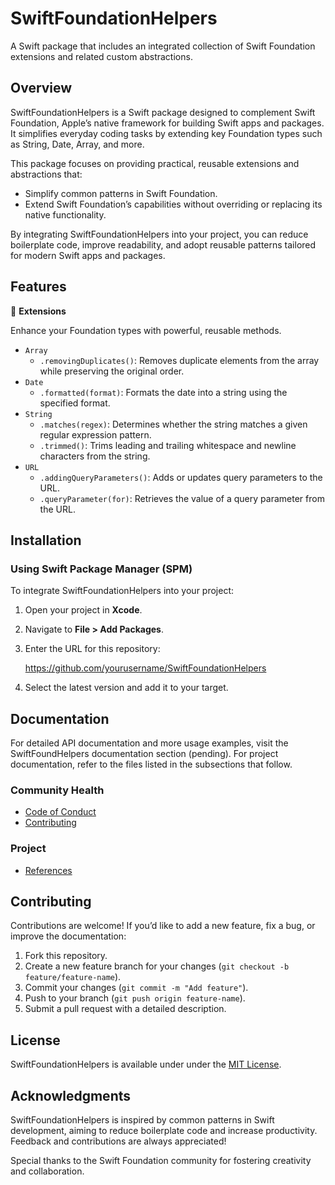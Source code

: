 # SwiftFoundationHelpers

A Swift package that includes an integrated collection of Swift Foundation extensions and related
custom abstractions.

## Overview

SwiftFoundationHelpers is a Swift package designed to complement Swift Foundation, Apple’s native
framework for building Swift apps and packages.  It simplifies everyday coding tasks by extending
key Foundation types such as String, Date, Array, and more.

This package focuses on providing practical, reusable extensions and abstractions that:

* Simplify common patterns in Swift Foundation.
* Extend Swift Foundation’s capabilities without overriding or replacing its native functionality.

By integrating SwiftFoundationHelpers into your project, you can reduce boilerplate code, improve
readability, and adopt reusable patterns tailored for modern Swift apps and packages.

## Features

🔧 **Extensions**

Enhance your Foundation types with powerful, reusable methods.

* `Array`
  * `.removingDuplicates()`: Removes duplicate elements from the array while preserving the
     original order.
* `Date`
  * `.formatted(format)`: Formats the date into a string using the specified format.
* `String`
  * `.matches(regex)`: Determines whether the string matches a given regular expression pattern.
  * `.trimmed()`: Trims leading and trailing whitespace and newline characters from the string.
* `URL`
  * `.addingQueryParameters()`: Adds or updates query parameters to the URL.
  * `.queryParameter(for)`: Retrieves the value of a query parameter from the URL.

## Installation

### Using Swift Package Manager (SPM)

To integrate SwiftFoundationHelpers into your project:

1. Open your project in **Xcode**.
2. Navigate to **File > Add Packages**.
3. Enter the URL for this repository:

   <https://github.com/yourusername/SwiftFoundationHelpers>

4. Select the latest version and add it to your target.

## Documentation

For detailed API documentation and more usage examples, visit the SwiftFoundHelpers documentation
section (pending).  For project documentation, refer to the files listed in the subsections that
follow.

### Community Health

* [Code of Conduct](CODE_OF_CONDUCT.md)
* [Contributing](CONTRIBUTING.md)

### Project

* [References](REFERENCES.md)

## Contributing

Contributions are welcome!  If you’d like to add a new feature, fix a bug, or improve the
documentation:

1. Fork this repository.
2. Create a new feature branch for your changes (`git checkout -b feature/feature-name`).
3. Commit your changes (`git commit -m "Add feature"`).
4. Push to your branch (`git push origin feature-name`).
5. Submit a pull request with a detailed description.

## License

SwiftFoundationHelpers is available under under the [MIT License](LICENSE).

## Acknowledgments

SwiftFoundationHelpers is inspired by common patterns in Swift development, aiming to reduce
boilerplate code and increase productivity.  Feedback and contributions are always appreciated!

Special thanks to the Swift Foundation community for fostering creativity and collaboration.
